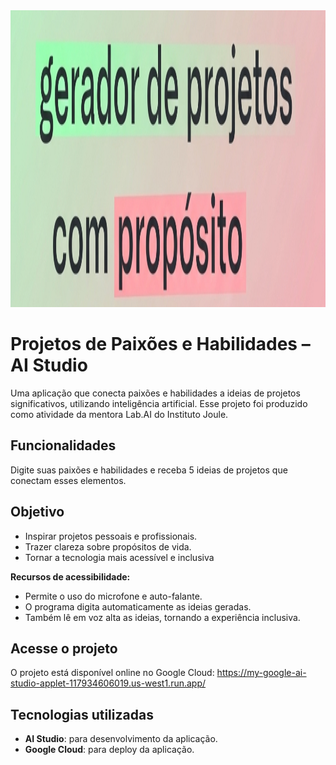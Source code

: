 <div align="center">
<img width="1200" height="475" alt="Cabeçalho com o nome do projeto" src="https://github.com/thnalmeida/gerador-projetos-com-proposito/blob/main/components/headerprojeto.png"/>
</div>

# Projetos de Paixões e Habilidades – AI Studio

Uma aplicação que conecta paixões e habilidades a ideias de projetos significativos, utilizando inteligência artificial. Esse projeto foi produzido como atividade da mentora Lab.AI do Instituto Joule.

## Funcionalidades

Digite suas paixões e habilidades e receba 5 ideias de projetos que conectam esses elementos.

## Objetivo

- Inspirar projetos pessoais e profissionais.
- Trazer clareza sobre propósitos de vida.
- Tornar a tecnologia mais acessível e inclusiva

**Recursos de acessibilidade:**

- Permite o uso do microfone e auto-falante.
- O programa digita automaticamente as ideias geradas.
- Também lê em voz alta as ideias, tornando a experiência inclusiva.

## Acesse o projeto

O projeto está disponível online no Google Cloud: https://my-google-ai-studio-applet-117934606019.us-west1.run.app/

## Tecnologias utilizadas
- **AI Studio**: para desenvolvimento da aplicação.
- **Google Cloud**: para deploy da aplicação.
